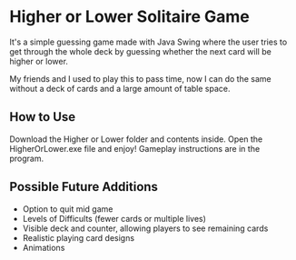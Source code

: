 # Higher or Lower Solitaire Game
It's a simple guessing game made with Java Swing where the user tries to get through the whole deck by guessing whether the next card will be higher or lower. 

My friends and I used to play this to pass time, now I can do the same without a deck of cards and a large amount of table space. 


## How to Use
Download the Higher or Lower folder and contents inside. Open the HigherOrLower.exe file and enjoy! Gameplay instructions are in the program.

## Possible Future Additions
<ul>
<li> Option to quit mid game </li>
<li> Levels of Difficults (fewer cards or multiple lives) </li>
<li> Visible deck and counter, allowing players to see remaining cards </li>
<li> Realistic playing card designs </li>
<li> Animations </li>
</ul>
